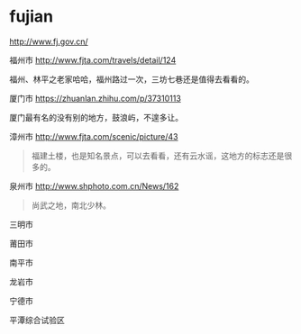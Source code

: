 # fujian

http://www.fj.gov.cn/

福州市 http://www.fjta.com/travels/detail/124

福州、林平之老家哈哈，福州路过一次，三坊七巷还是值得去看看的。

厦门市 https://zhuanlan.zhihu.com/p/37310113

厦门最有名的没有别的地方，鼓浪屿，不遑多让。

漳州市 http://www.fjta.com/scenic/picture/43

> 福建土楼，也是知名景点，可以去看看，还有云水谣，这地方的标志还是很多的。

泉州市 http://www.shphoto.com.cn/News/162

> 尚武之地，南北少林。

三明市

莆田市

南平市

龙岩市

宁德市

平潭综合试验区